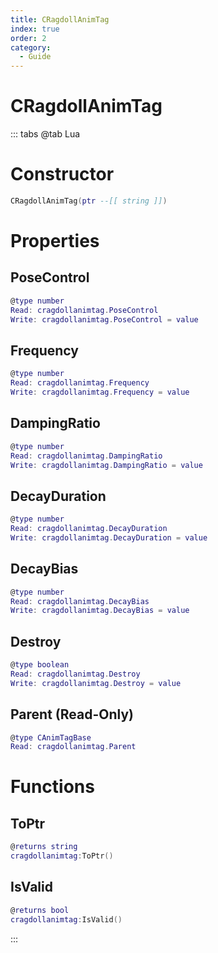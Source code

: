 ```yaml
---
title: CRagdollAnimTag
index: true
order: 2
category:
  - Guide
---
```


# CRagdollAnimTag

::: tabs
@tab Lua
# Constructor
```lua
CRagdollAnimTag(ptr --[[ string ]])
```
# Properties
## PoseControl 
```lua
@type number
Read: cragdollanimtag.PoseControl
Write: cragdollanimtag.PoseControl = value
```
## Frequency 
```lua
@type number
Read: cragdollanimtag.Frequency
Write: cragdollanimtag.Frequency = value
```
## DampingRatio 
```lua
@type number
Read: cragdollanimtag.DampingRatio
Write: cragdollanimtag.DampingRatio = value
```
## DecayDuration 
```lua
@type number
Read: cragdollanimtag.DecayDuration
Write: cragdollanimtag.DecayDuration = value
```
## DecayBias 
```lua
@type number
Read: cragdollanimtag.DecayBias
Write: cragdollanimtag.DecayBias = value
```
## Destroy 
```lua
@type boolean
Read: cragdollanimtag.Destroy
Write: cragdollanimtag.Destroy = value
```
## Parent (Read-Only)
```lua
@type CAnimTagBase
Read: cragdollanimtag.Parent
```
# Functions
## ToPtr
```lua
@returns string
cragdollanimtag:ToPtr()
```
## IsValid
```lua
@returns bool
cragdollanimtag:IsValid()
```

:::